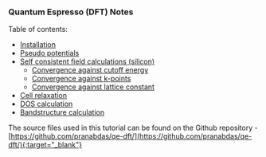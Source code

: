 ### Quantum Espresso (DFT) Notes

Table of contents:  

+ [Installation](install.md) 
+ [Pseudo potentials](pseudo.md) 
+ [Self consistent field calculations (silicon)](scf/scf.md) 
    - [Convergence against cutoff energy](scf/ecutoff.md)
    - [Convergence against k-points](scf/kpoints.md) 
    - [Convergence against lattice constant](scf/alat.md) 
+ [Cell relaxation](relax.md) 
+ [DOS calculation](dos.md) 
+ [Bandstructure calculation](band.md)

The source files used in this tutorial can be found on the Github repository - [https://github.com/pranabdas/qe-dft/](https://github.com/pranabdas/qe-dft/){:target="_blank"}
